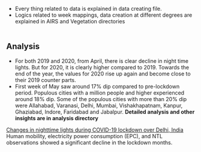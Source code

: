 * Every thing related to data is explained in data creating file.<br>
* Logics related to week mappings, data creation at different degrees are explained in AIRS and Vegetation directories<br><br>

## Analysis
* For both 2019 and 2020, from April, there is clear decline in night time lights. But for 2020, it is clearly higher compared to 2019. Towards the end of the year, the values for 2020 rise up again and become close to their 2019 counter parts.
* First week of May saw around 17% dip compared to pre-lockdown period. Populous cities with a million people and higher experienced around 18% dip. Some of the populous cities with more than 20% dip were Allahabad, Varanasi, Delhi, Mumbai, Vishakhapatnam, Kanpur, Ghaziabad, Indore, Faridabad and Jabalpur.
**Detailed analysis and other insights are in analysis directory**

[Changes in nighttime lights during COVID-19 lockdown over Delhi, India](https://www.ncbi.nlm.nih.gov/pmc/articles/PMC8137561/)
Human mobility, electricity power consumption (EPC), and NTL observations showed a significant decline in the lockdown months.
